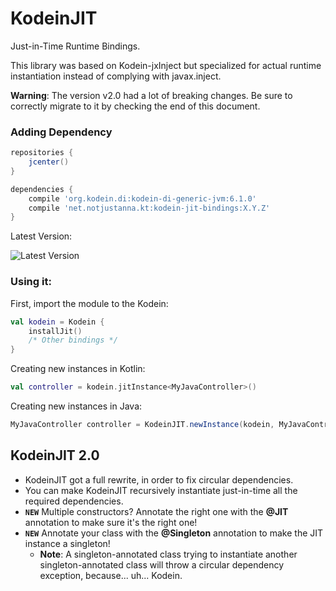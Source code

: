 # KodeinJIT
Just-in-Time Runtime Bindings.

This library was based on Kodein-jxInject but specialized for actual runtime instantiation instead of complying with javax.inject.

**Warning**: The version v2.0 had a lot of breaking changes.
Be sure to correctly migrate to it by checking the end of this document.

### Adding Dependency
```gradle
repositories {
    jcenter()
}

dependencies {
    compile 'org.kodein.di:kodein-di-generic-jvm:6.1.0'
    compile 'net.notjustanna.kt:kodein-jit-bindings:X.Y.Z'
}
```

Latest Version:

![Latest Version](https://api.bintray.com/packages/notjustanna/maven/kodein-jit-bindings/images/download.svg)

### Using it:
First, import the module to the Kodein:
```kotlin 
val kodein = Kodein {
    installJit()
    /* Other bindings */
}
```

Creating new instances in Kotlin:
```kotlin
val controller = kodein.jitInstance<MyJavaController>()
```

Creating new instances in Java:
```java
MyJavaController controller = KodeinJIT.newInstance(kodein, MyJavaController.class);
```

## KodeinJIT 2.0

- KodeinJIT got a full rewrite, in order to fix circular dependencies.
- You can make KodeinJIT recursively instantiate just-in-time all the required dependencies.
- **`NEW`** Multiple constructors? Annotate the right one with the **@JIT** annotation to make sure it's the right one!
- **`NEW`** Annotate your class with the **@Singleton** annotation to make the JIT instance a singleton!
  - **Note**: A singleton-annotated class trying to instantiate another singleton-annotated class will throw a circular dependency exception, because... uh... Kodein.
